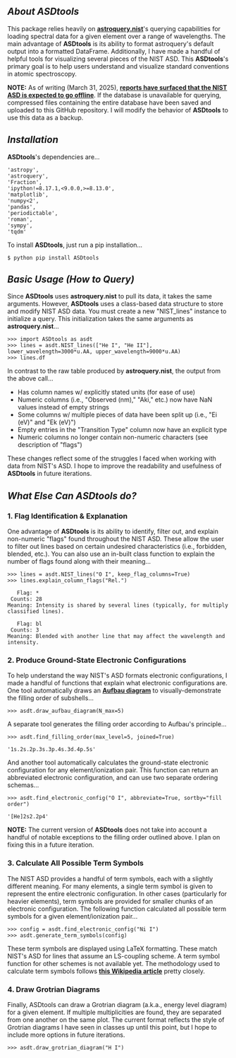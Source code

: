 ## ___About ASDtools___

This package relies heavily on __[astroquery.nist](https://astroquery.readthedocs.io/en/latest/nist/nist.html)__'s querying capabilities for loading spectral data for a given element over a range of wavelengths. The main advantage of __ASDtools__ is its ability to format astroquery's default output into a formatted DataFrame. Additionally, I have made a handful of helpful tools for visualizing several pieces of the NIST ASD. This __ASDtools__'s primary goal is to help users understand and visualize standard conventions in atomic spectroscopy.

__NOTE:__ As of writing (March 31, 2025), __[reports have surfaced that the NIST ASD is expected to go offline](https://www.wired.com/story/nist-doge-layoffs-atomic-spectroscopy/)__. If the database is unavailable for querying, compressed files containing the entire database have been saved and uploaded to this GitHub repository. I will modify the behavior of __ASDtools__ to use this data as a backup.

## ___Installation___
__ASDtools__'s dependencies are...

```
'astropy',
'astroquery',
'Fraction',
'ipython!=8.17.1,<9.0.0,>=8.13.0',
'matplotlib',
'numpy<2',
'pandas',
'periodictable',
'roman',
'sympy',
'tqdm'
```

To install __ASDtools__, just run a pip installation...

```
$ python pip install ASDtools
```

## ___Basic Usage (How to Query)___
Since __ASDtools__ uses __astroquery.nist__ to pull its data, it takes the same arguments. However, __ASDtools__ uses a class-based data structure to store and modify NIST ASD data. You must create a new "NIST_lines" instance to initialize a query. This initialization takes the same arguments as __astroquery.nist__...

```
>>> import ASDtools as asdt
>>> lines = asdt.NIST_lines(["He I", "He II"], lower_wavelength=3000*u.AA, upper_wavelength=9000*u.AA)
>>> lines.df
```

In contrast to the raw table produced by __astroquery.nist__, the output from the above call...

- Has column names w/ explicitly stated units (for ease of use)
- Numeric columns (i.e., "Observed (nm)," "Aki," etc.) now have NaN values instead of empty strings
- Some columns w/ multiple pieces of data have been split up (i.e., "Ei (eV)" and "Ek (eV)")
- Empty entries in the "Transition Type" column now have an explicit type
- Numeric columns no longer contain non-numeric characters (see description of "flags")

These changes reflect some of the struggles I faced when working with data from NIST's ASD. I hope to improve the readability and usefulness of __ASDtools__ in future iterations.

## ___What Else Can ASDtools do?___

### 1. Flag Identification & Explanation
One advantage of __ASDtools__ is its ability to identify, filter out, and explain non-numeric "flags" found throughout the NIST ASD. These allow the user to filter out lines based on certain undesired characteristics (i.e., forbidden, blended, etc.). You can also use an in-built class function to explain the number of flags found along with their meaning...
```text
>>> lines = asdt.NIST_lines("O I", keep_flag_columns=True)
>>> lines.explain_column_flags("Rel.")

   Flag: *
 Counts: 28
Meaning: Intensity is shared by several lines (typically, for multiply classified lines).

   Flag: bl
 Counts: 3
Meaning: Blended with another line that may affect the wavelength and intensity.
```

### 2. Produce Ground-State Electronic Configurations

To help understand the way NIST's ASD formats electronic configurations, I made a handful of functions that explain what electronic configurations are. One tool automatically draws an __[Aufbau diagram](https://chem.libretexts.org/Bookshelves/Introductory_Chemistry/Introductory\_Chemistry\_(CK-12)/05%3A\_Electrons\_in\_Atoms/5.15%3A\_Aufbau\_Principle)__ to visually-demonstrate the filling order of subshells...
```
>>> asdt.draw_aufbau_diagram(N_max=5)
```

A separate tool generates the filling order according to Aufbau's principle...
```
>>> asdt.find_filling_order(max_level=5, joined=True)

'1s.2s.2p.3s.3p.4s.3d.4p.5s'
```

And another tool automatically calculates the ground-state electronic configuration for any element/ionization pair. This function can return an abbreviated electronic configuration, and can use two separate ordering schemas...
```
>>> asdt.find_electronic_config("O I", abbreviate=True, sortby="fill order")

'[He]2s2.2p4'
```
__NOTE:__ The current version of __ASDtools__ does not take into account a handful of notable exceptions to the filling order outlined above. I plan on fixing this in a future iteration.

### 3. Calculate All Possible Term Symbols

The NIST ASD provides a handful of term symbols, each with a slightly different meaning. For many elements, a single term symbol is given to represent the entire electronic configuration. In other cases (particularly for heavier elements), term symbols are provided for smaller chunks of an electronic configuration. The following function calculated all possible term symbols for a given element/ionization pair...
```
>>> config = asdt.find_electronic_config("Ni I")
>>> asdt.generate_term_symbols(config)
```
These term symbols are displayed using LaTeX formatting. These match NIST's ASD for lines that assume an LS-coupling scheme. A term symbol function for other schemes is not available yet. The methodology used to calculate term symbols follows **[this Wikipedia article](https://en.wikipedia.org/wiki/Term_symbol#Term_symbol_parity)** pretty closely.

### 4. Draw Grotrian Diagrams

Finally, ASDtools can draw a Grotrian diagram (a.k.a., energy level diagram) for a given element. If multiple multiplicities are found, they are separated from one another on the same plot. The current format reflects the style of Grotrian diagrams I have seen in classes up until this point, but I hope to include more options in future iterations.
```
>>> asdt.draw_grotrian_diagram("H I")
```
